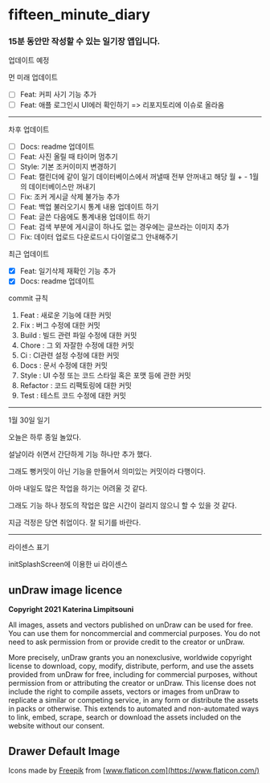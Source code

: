 # fifteen_minute_diary

### 15분 동안만 작성할 수 있는 일기장 앱입니다.

업데이트 예정

먼 미래 업데이트
- [ ] Feat: 커피 사기 기능 추가
- [ ] Feat: 애플 로그인시 UI에러 확인하기 => 리포지토리에 이슈로 올라옴
--------------------------------------------------------------------------
차후 업데이트
- [ ] Docs: readme 업데이트
- [ ] Feat: 사진 올릴 때 타이머 멈추기
- [ ] Style: 기본 조커이미지 변경하기
- [ ] Feat: 캘린더에 같이 일기 데이터베이스에서 꺼낼때 전부 안꺼내고 해당 월 + - 1월 의 데이터베이스만 꺼내기
- [ ] Fix: 조커 게시글 삭제 불가능 추가
- [ ] Feat: 백업 불러오기시 통계 내용 업데이트 하기
- [ ] Feat: 글쓴 다음에도 통계내용 업데이트 하기
- [ ] Feat: 검색 부분에 게시글이 하나도 없는 경우에는 글쓰라는 이미지 추가
- [ ] Fix: 데이터 업로드 다운로드시 다이얼로그 안내해주기

최근 업데이트
- [X] Feat: 일기삭제 재확인 기능 추가 
- [X] Docs: readme 업데이트

commit 규칙
1. Feat : 새로운 기능에 대한 커밋
2. Fix : 버그 수정에 대한 커밋
3. Build : 빌드 관련 파일 수정에 대한 커밋
4. Chore : 그 외 자잘한 수정에 대한 커밋
5. Ci : CI관련 설정 수정에 대한 커밋
6. Docs : 문서 수정에 대한 커밋
7. Style : UI 수정 또는 코드 스타일 혹은 포맷 등에 관한 커밋
8. Refactor :  코드 리팩토링에 대한 커밋
9. Test : 테스트 코드 수정에 대한 커밋

---

1월 30일 일기

오늘은 하루 종일 놀았다.

설날이라 쉬면서 간단하게 기능 하나만 추가 했다.

그래도 뻥커밋이 아닌 기능을 만들어서 의미있는 커밋이라 다행이다.

아마 내일도 많은 작업을 하기는 어려울 것 같다.

그래도 기능 하나 정도의 작업은 많은 시간이 걸리지 않으니 할 수 있을 것 같다.

지금 걱정은 당연 취업이다. 잘 되기를 바란다.

---

라이센스 표기

initSplashScreen에 이용한 ui 라이센스
## **unDraw image licence**

**Copyright 2021 Katerina Limpitsouni**

All images, assets and vectors published on unDraw can be used for free. You can use them for noncommercial and commercial purposes. You do not need to ask permission from or provide credit to the creator or unDraw.

More precisely, unDraw grants you an nonexclusive, worldwide copyright license to download, copy, modify, distribute, perform, and use the assets provided from unDraw for free, including for commercial purposes, without permission from or attributing the creator or unDraw. This license does not include the right to compile assets, vectors or images from unDraw to replicate a similar or competing service, in any form or distribute the assets in packs or otherwise. This extends to automated and non-automated ways to link, embed, scrape, search or download the assets included on the website without our consent.

## **Drawer Default Image**

 Icons made by [Freepik](https://www.freepik.com) from [www.flaticon.com](https://www.flaticon.com/)